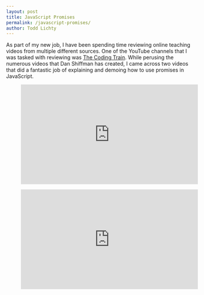 ```yaml
---
layout: post
title: JavaScript Promises
permalink: /javascript-promises/
author: Todd Lichty
---
```

<p>As part of my new job, I have been spending time reviewing online teaching videos from multiple different sources. One of the YouTube channels that I was tasked with reviewing was <a href="https://www.youtube.com/channel/UCvjgXvBlbQiydffZU7m1_aw">The Coding Train</a>. While perusing the numerous videos that Dan Shiffman has created, I came across two videos that did a fantastic job of explaining and demoing how to use promises in JavaScript. </p><figure class="kg-card kg-embed-card"><iframe width="480" height="270" src="https://www.youtube.com/embed/QO4NXhWo_NM?feature=oembed" frameborder="0" allow="autoplay; encrypted-media" allowfullscreen></iframe></figure><figure class="kg-card kg-embed-card"><iframe width="480" height="270" src="https://www.youtube.com/embed/AwyoVjVXnLk?feature=oembed" frameborder="0" allow="autoplay; encrypted-media" allowfullscreen></iframe></figure>